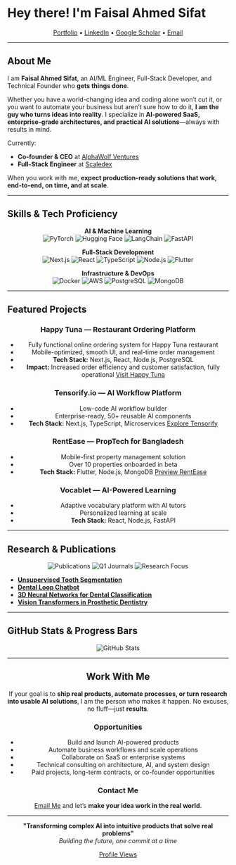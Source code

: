 # Hey there! I'm Faisal Ahmed Sifat

<div align="center">

[Portfolio](https://theentrepreneuw.com) • [LinkedIn](https://linkedin.com/in/faisalahmedsifat) • [Google Scholar](https://scholar.google.com/citations?user=P10g-OQAAAAJ&hl=en) • [Email](mailto:faisalahmed531@gmail.com)

</div>

---
## About Me

I am **Faisal Ahmed Sifat**, an AI/ML Engineer, Full-Stack Developer, and Technical Founder who **gets things done**.  

Whether you have a world-changing idea and coding alone won’t cut it, or you want to automate your business but aren’t sure how to do it, **I am the guy who turns ideas into reality**. I specialize in **AI-powered SaaS, enterprise-grade architectures, and practical AI solutions**—always with results in mind.

Currently:  
- **Co-founder & CEO** at [AlphaWolf Ventures](https://bd.linkedin.com/company/alphawolf-ventures)  
- **Full-Stack Engineer** at [Scaledex](https://scaledex.com)  

When you work with me, **expect production-ready solutions that work, end-to-end, on time, and at scale**.

---

<!-- ## Key Metrics & Highlights

<div align="center">

| Metric | Value |
|--------|-------|
| Active Users (Enterprise SaaS) | 50,000+ |
| AI Components Built | 50+ |
| Properties Managed (Beta) | 100+ |
| Accuracy in Medical AI Deployments | 90%+ |

</div>

--- -->

## Skills & Tech Proficiency

<div align="center">

**AI & Machine Learning**  
![PyTorch](https://img.shields.io/badge/PyTorch-EE4C2C?style=for-the-badge&logo=PyTorch&logoColor=white)
![Hugging Face](https://img.shields.io/badge/Hugging_Face-FFD21E?style=for-the-badge)
![LangChain](https://img.shields.io/badge/LangChain-121212?style=for-the-badge)
![FastAPI](https://img.shields.io/badge/FastAPI-009688?style=for-the-badge&logo=FastAPI&logoColor=white)

**Full-Stack Development**  
![Next.js](https://img.shields.io/badge/Next.js-000000?style=for-the-badge&logo=next.js&logoColor=white)
![React](https://img.shields.io/badge/React-20232A?style=for-the-badge&logo=react&logoColor=61DAFB)
![TypeScript](https://img.shields.io/badge/TypeScript-007ACC?style=for-the-badge&logo=typescript&logoColor=white)
![Node.js](https://img.shields.io/badge/Node.js-43853D?style=for-the-badge&logo=node.js&logoColor=white)
![Flutter](https://img.shields.io/badge/Flutter-02569B?style=for-the-badge&logo=flutter&logoColor=white)

**Infrastructure & DevOps**  
![Docker](https://img.shields.io/badge/Docker-2CA5E0?style=for-the-badge&logo=docker&logoColor=white)
![AWS](https://img.shields.io/badge/AWS-FF9900?style=for-the-badge&logo=amazonaws&logoColor=white)
![PostgreSQL](https://img.shields.io/badge/PostgreSQL-316192?style=for-the-badge&logo=postgresql&logoColor=white)
![MongoDB](https://img.shields.io/badge/MongoDB-4EA94B?style=for-the-badge&logo=mongodb&logoColor=white)

</div>

---


## Featured Projects

<div align="center">

### Happy Tuna — Restaurant Ordering Platform

* Fully functional online ordering system for Happy Tuna restaurant
* Mobile-optimized, smooth UI, and real-time order management
* **Tech Stack:** Next.js, React, Node.js, PostgreSQL
* **Impact:** Increased order efficiency and customer satisfaction, fully operational
  [Visit Happy Tuna](https://order.happytuna.com)

### Tensorify.io — AI Workflow Platform

* Low-code AI workflow builder
* Enterprise-ready, 50+ reusable AI components
* **Tech Stack:** Next.js, TypeScript, Microservices
  [Explore Tensorify](https://tensorify.io)

### RentEase — PropTech for Bangladesh

* Mobile-first property management solution
* Over 10 properties onboarded in beta
* **Tech Stack:** Flutter, Node.js, MongoDB
  [Preview RentEase](https://rentease.theentrepreneuw.com)

### Vocablet — AI-Powered Learning

* Adaptive vocabulary platform with AI tutors
* Personalized learning at scale
* **Tech Stack:** React, Node.js, FastAPI

</div>

---
<!-- 
## Client & Enterprise Work

<div align="center">

| Client/Project | Outcome |
|----------------|--------|
| Happy Tuna | 50,000+ active users, multi-tenant architecture |
| Medical AI Systems | >90% diagnostic accuracy in clinical deployments |
| PropTech Solution | Reduced manual workflows by 70% for landlords |

</div>

--- -->

## Research & Publications

<div align="center">

![Publications](https://img.shields.io/badge/Publications-4_Papers-success?style=for-the-badge)
![Q1 Journals](https://img.shields.io/badge/Q1_Journals-2_Papers-important?style=for-the-badge)
![Research Focus](https://img.shields.io/badge/Focus-Computer_Vision-blue?style=for-the-badge)

</div>

- **[Unsupervised Tooth Segmentation](https://doi.org/10.1016/j.ijmedinf.2024.105769)**  
- **[Dental Loop Chatbot](https://doi.org/10.3390/software3040029)**  
- **[3D Neural Networks for Dental Classification](https://doi.org/10.1016/j.prosdent.2024.09.014)**  
- **[Vision Transformers in Prosthetic Dentistry](https://doi.org/10.1002/ail2.101)**  

---

## GitHub Stats & Progress Bars

<div align="center">

![GitHub Stats](https://github-readme-stats.vercel.app/api?username=faisalahmedsifat&show_icons=true&theme=dark&hide_border=true&bg_color=0D1117&title_color=58A6FF&text_color=C9D1D9&icon_color=58A6FF)


---

## Work With Me

If your goal is to **ship real products, automate processes, or turn research into usable AI solutions**, I am the person who makes it happen. No excuses, no fluff—just **results**.  

### Opportunities
- Build and launch AI-powered products  
- Automate business workflows and scale operations  
- Collaborate on SaaS or enterprise systems  
- Technical consulting on architecture, AI, and system design  
- Paid projects, long-term contracts, or co-founder opportunities  

### Contact Me
[Email Me](mailto:faisalahmed531@gmail.com) and let’s **make your idea work in the real world**.

---

<div align="center">

**"Transforming complex AI into intuitive products that solve real problems"**  
*Building the future, one commit at a time*  

[Profile Views](https://github.com/faisalahmedsifat)

</div>
